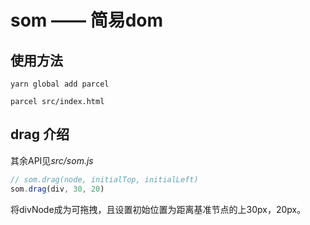# som —— 简易dom

## 使用方法

```shell
yarn global add parcel

parcel src/index.html
```

## drag 介绍

其余API见*src/som.js*

```js
// som.drag(node, initialTop, initialLeft)
som.drag(div, 30, 20)
```
将divNode成为可拖拽，且设置初始位置为距离基准节点的上30px，20px。
